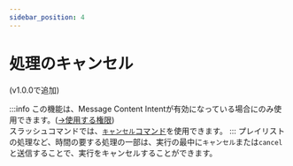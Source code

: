 ```yaml
---
sidebar_position: 4
---
```

# 処理のキャンセル
(v1.0.0で追加)

:::info
この機能は、Message Content Intentが有効になっている場合にのみ使用できます。([→使用する権限](../../setup/permission.md))  
スラッシュコマンドでは、[`キャンセル`コマンド](../commands/cancel.md)を使用できます。
:::
プレイリストの処理など、時間の要する処理の一部は、実行の最中に`キャンセル`または`cancel`と送信することで、実行をキャンセルすることができます。
